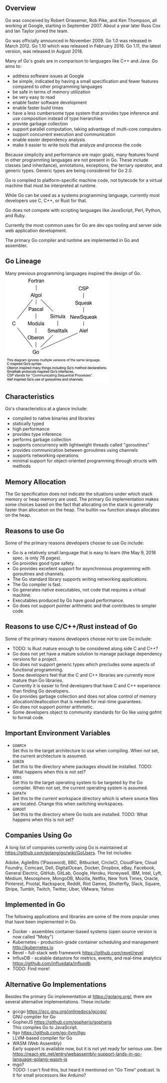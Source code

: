 ## Overview

Go was conceived by Robert Griesemer, Rob Pike, and Ken Thompson,
all working at Google, starting in September 2007.
About a year later Russ Cox and Ian Taylor joined the team.

Go was officially announced in November 2009.
Go 1.0 was released in March 2012.
Go 1.10 which was released in February 2016.
Go 1.11, the latest version, was released in August 2018.

Many of Go's goals are in comparison to languages like C++ and Java.
Go aims to:

- address software issues at Google
- be simple, indicated by having a small specification
  and fewer features compared to other programming languages
- be safe in terms of memory utilization
- be very easy to read
- enable faster software development
- enable faster build times
- have a less cumbersome type system that provides type inference
  and use composition instead of type hierarchies
- provide garbage collection
- support parallel computation, taking advantage of multi-core computers
- support concurrent execution and communication
- enable easier dependency analysis
- make it easier to write tools that analyze and process the code

Because simplicity and performance are major goals,
many features found in other programming languages
are not present in Go. These include classes (and inheritance),
annotations, exceptions, the ternary operator, and generic types.
Generic types are being considered for Go 2.0.

Go is compiled to platform-specific machine code,
not bytecode for a virtual machine
that must be interpreted at runtime.

While Go can be used as a systems programming language,
currently most developers use C, C++, or Rust for that.

Go does not compete with scripting languages like
JavaScript, Perl, Python, and Ruby.

Currently the most common uses for Go are dev ops tooling
and server side web application development.

The primary Go compiler and runtime are implemented in Go and assembler.

## Go Lineage

Many previous programming languages inspired the design of Go.
![Go Lineage](go-lineage.png)

## Characteristics

Go's characteristics at a glance include:

- compiled to native binaries and libraries
- statically typed
- high performance
- provides type inference
- performs garbage collection
- supports concurrency with lightweight threads called "goroutines"
- provides communication between goroutines using channels
- supports networking operations
- minimal support for object-oriented programming
  through structs with methods

## Memory Allocation

The Go specification does not indicate the situations under which
stack memory or heap memory are used.
The primary Go implementation makes some choices based on the fact that
allocating on the stack is generally faster than allocation on the heap.
The builtin `new` function always allocates on the heap.

## Reasons to use Go

Some of the primary reasons developers choose to use Go include:

- Go is a relatively small language that is easy to learn
  (the May 9, 2018 spec. is only 78 pages).
- Go provides good type safety.
- Go provides excellent support for asynchronous programming
  with goroutines and channels.
- The Go standard library supports writing networking applications.
- The Go compiler is fast.
- Go generates native executables, not code that requires a virtual machine.
- Executables produced by Go have good performance.
- Go does not support pointer arithmetic and that contributes to simpler code.

## Reasons to use C/C++/Rust instead of Go

Some of the primary reasons developers choose not to use Go include:

- TODO: Is Rust mature enough to be considered along side C and C++?
- Go does not yet have a mature solution to manage
  package dependency versions for a project.
- Go does not support generic types which precludes
  some aspects of functional programming.
- Some developers feel that the C and C++ libraries are
  currently more mature than Go libraries.
- Currently it is easier to find developers that have C and C++ experience
  than finding Go developers.
- Go provides garbage collection and does not allow control of
  memory allocation/deallocation that is needed for real-time guarantees.
- Go does not support pointer arithmetic.
- Some developers object to community standards for Go
  like using gofmt to format code.

## Important Environment Variables

- `GOARCH`\
  Set this to the target architecture to use when compiling.
  When not set, the current architecture is assumed.
- `GOBIN`\
  Set this to the directory where packages should be installed.
  TODO: What happens when this is not set?
- `GOOS`\
  Set this to the target operating system to be targeted by the Go compiler.
  When not set, the current operating system is assumed.
- `GOPATH`\
  Set this to the current workspace directory
  which is where source files are located.
  Change this when switching workspaces.
- `GOROOT`\
  Set this to the directory where Go tools are installed.
  TODO: What happens when this is not set?

## Companies Using Go

A long list of companies currently using Go is maintained at
<https://github.com/golang/go/wiki/GoUsers>. The list includes:

Adobe, AgileBits (1Password), BBC, Bitbucket, CircleCI, CloudFlare,
Cloud Foundry, Comcast, Dell, DigitalOcean, Docker, Dropbox, eBay,
Facebook, General Electric, GitHub, GitLab, Google, Heroku, Honeywell,
IBM, Intel, Lyft, Medium, Mesosphere, MongoDB, Mozilla, Netflix,
New York Times, Oracle, Pinterest, Pivotal, Rackspace, Reddit,
Riot Games, Shutterfly, Slack, Square, Stripe, Tumblr, Twitch, Twitter,
Uber, VMware, Yahoo

## Implemented in Go

The following applications and libraries are some of
the more popular ones that have been implemented in Go.

- Docker - assembles container-based systems
  (open source version is now called "Moby")
- Kubernetes - production-grade container scheduling and management
  <http://kubernetes.io>
- Revel - full-stack web framework <https://github.com/revel/revel>
- InfluxDB - scalable datastore for metrics, events, and real-time analytics
  <https://github.com/influxdata/influxdb>
- TODO: Find more!

## Alternative Go Implementations

Besides the primary Go implementation at <https://golang.org/>,
there are several alternative implementations.
These include:

- gccgo <https://gcc.gnu.org/onlinedocs/gccgo/>\
  GNU compiler for Go
- GopherJS <https://github.com/gopherjs/gopherjs>\
  This compiles Go to JavaScript.
- llgo <https://github.com/go-llvm/llgo>\
  LLVM-based compiler for Go
- WASM (Web Assembly)\
  Early support is available now,
  but it is not yet ready for serious use.
  See <https://react-etc.net/entry/webassembly-support-lands-in-go-language-golang-wasm-js>
- mgo?\
  TODO: I can't find this, but heard it mentioned on "Go Time" podcast.
  Is it for small processors like Arduino?

